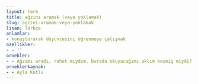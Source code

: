 ```yaml
---
layout: term
title: ağzını aramak (veya yoklamak)
slug: agzini-aramak-veya-yoklamak
lisan: Türkçe
anlamlar:
- konuşturarak düşüncesini öğrenmeye çalışmak
ozellikler:
- - ''
ornekler:
- - Ağzımı aradı, rahat mıydım, burada okuyacağımı aklım kesmiş miydi?
orneklerkaynak:
- - Ayla Kutlu
---
```


